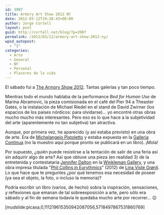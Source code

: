 ```yaml
---
id: 3907
title: Armory Art Show 2012 NY
date: 2012-03-12T19:28:43+00:00
author: Jorge Cortell
layout: post
guid: http://cortell.net/blog/?p=3907
permalink: /2012/03/12/armory-art-show-2012-ny/
wpsd_autopost:
  - "1"
categories:
  - Arte
  - General
  - NY
  - Personal
  - Placeres de la vida
---
```

El sábado fui a <a title="http://www.thearmoryshow.com/" href="http://www.thearmoryshow.com/" target="_blank">The Armory Show 2012</a>. Tantas galerías y tan poco tiempo. 

Mientras todo el mundo hablaba de la performance _Bed for Human Use_ de Marina Abramovic, la pieza comisionada en el café del Pier 94 a Theaster Gates, o la instalación de Michael Riedel en el stand de David Zwirner (los espacios de los países nórdicos: para olvidarse)... yo encontré otras obras mucho mucho más interesantes. Pero eso es lo que hace a la subjetividad del arte (aparentemente no tan subjetiva) tan atractiva.

Aunque, por primera vez, he aparecido (y así estaba previsto) en una obra de arte. Era de <a title="http://www.pistoletto.it/eng/crono.htm" href="http://www.pistoletto.it/eng/crono.htm" target="_blank">Michelangelo Pistoletto</a> y estaba expuesta en la <a title="http://www.galleriacontinua.com/english/artista.html?id_artista=19&s=opere" href="http://www.galleriacontinua.com/english/artista.html?id_artista=19&s=opere" target="_blank">Galleria Continua</a> (no la muestro aquí porque pronto se publicará en un libro). ¡Mola!

Por supuesto, ¿quién puede resistirse a la tentación de salir de una feria así sin adquirir algo de arte? Así que obtuve una pieza (en realidad 3) de la entretenida y contestataria <a title="http://www.jenniferdalton.com/" href="http://www.jenniferdalton.com/" target="_blank">Jennifer Dalton</a> en la <a title="http://www.winkleman.com/artist/view/759" href="http://www.winkleman.com/artist/view/759" target="_blank">Winkleman Gallery</a>, y una obra impresa titulada "<a title="http://christianandersen.net/index.php?/press-release/press-release-lina-viste-gronli/" href="http://christianandersen.net/index.php?/press-release/press-release-lina-viste-gronli/" target="_blank">Phil Collins in Eurythmics</a>" (2012) de <a title="http://www.linavistegroenli.com/" href="http://www.linavistegroenli.com/" target="_blank">Lina Viste Grønli</a>. Lo que hace que te preguntes ¿por qué tenemos esa necesidad de poseer (ya sea el objeto, la foto, o incluso la memoria)?

Podría escribir un libro (varios, de hecho) sobra la inspiración, sensaciones, y reflexiones que emanan de tal sobreexposición a arte, pero sólo era sábado y al fin de semana todavía le quedaba mucho arte por recorrer... 😉

[mudslide:picasa,0,111219615350942087056,5718497867531860769]